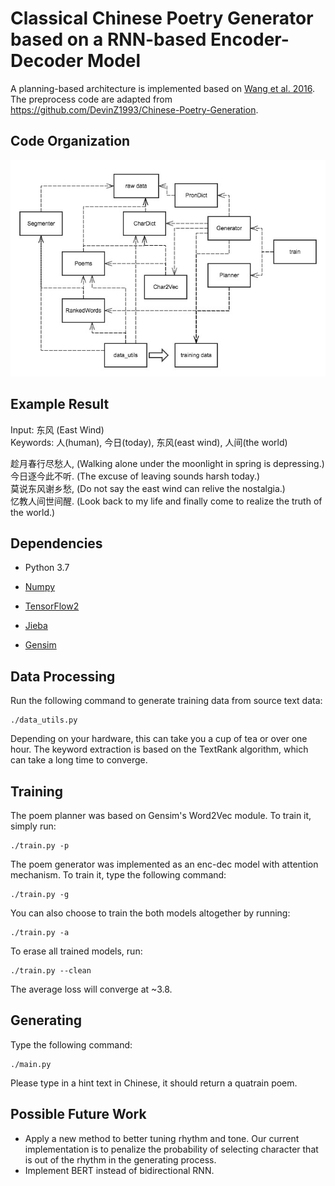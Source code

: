 # Classical Chinese Poetry Generator based on a RNN-based Encoder-Decoder Model

A planning-based architecture is implemented based on [Wang et al. 2016](https://arxiv.org/abs/1610.09889).
The preprocess code are adapted from https://github.com/DevinZ1993/Chinese-Poetry-Generation.

## Code Organization

![Structure of Code](img/structure.jpg)

## Example Result

Input: 东风 (East Wind)  
Keywords:  人(human), 今日(today), 东风(east wind), 人间(the world)  
  
趁月春行尽愁人, (Walking alone under the moonlight in spring is depressing.)  
今日逐今此不听. (The excuse of leaving sounds harsh today.)  
莫说东风谢乡愁,  (Do not say the east wind can relive the nostalgia.)  
忆教人间世间醒. (Look back to my life and finally come to realize the truth of the world.)

## Dependencies

* Python 3.7

* [Numpy](http://www.numpy.org/)

* [TensorFlow2](https://www.tensorflow.org/)

* [Jieba](https://github.com/fxsjy/jieba)

* [Gensim](https://radimrehurek.com/gensim/)


## Data Processing

Run the following command to generate training data from source text data:

    ./data_utils.py

Depending on your hardware, this can take you a cup of tea or over one hour.
The keyword extraction is based on the TextRank algorithm,
which can take a long time to converge.

## Training

The poem planner was based on Gensim's Word2Vec module.
To train it, simply run:

    ./train.py -p

The poem generator was implemented as an enc-dec model with attention mechanism.
To train it, type the following command:

    ./train.py -g

You can also choose to train the both models altogether by running:

    ./train.py -a

To erase all trained models, run:

    ./train.py --clean


The average loss will converge at ~3.8.

## Generating

Type the following command:

    ./main.py

Please type in a hint text in Chinese, it should return a quatrain poem.


## Possible Future Work

* Apply a new method to better tuning rhythm and tone. Our current implementation is to penalize the probability of selecting character that is out of the rhythm in the generating process.
* Implement BERT instead of bidirectional RNN.


